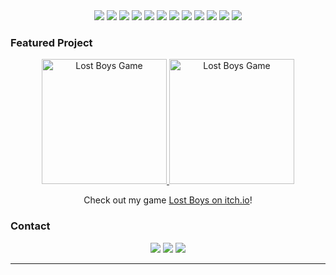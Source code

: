 <div align="center">
  <img src="https://img.shields.io/badge/-C%23-239120?style=flat-square&logo=c-sharp&logoColor=white" />
  <img src="https://img.shields.io/badge/-C++-00599C?style=flat-square&logo=c%2B%2B&logoColor=white" />
  <img src="https://img.shields.io/badge/-JavaScript-F7DF1E?style=flat-square&logo=javascript&logoColor=black" />
  <img src="https://img.shields.io/badge/-CMake-064F8C?style=flat-square&logo=cmake&logoColor=white" />
  <img src="https://img.shields.io/badge/-Unity-000000?style=flat-square&logo=unity&logoColor=white" />
  <img src="https://img.shields.io/badge/-.NET-512BD4?style=flat-square&logo=.net&logoColor=white" />
  <img src="https://img.shields.io/badge/-WPF-0C54C2?style=flat-square&logo=.net&logoColor=white" />
  <img src="https://img.shields.io/badge/-PAWN-FAB040?style=flat-square&logo=pawn&logoColor=black" />
  <img src="https://img.shields.io/badge/-React-61DAFB?style=flat-square&logo=react&logoColor=black" />
  <img src="https://img.shields.io/badge/-Vue.js-4FC08D?style=flat-square&logo=vue.js&logoColor=white" />
  <img src="https://img.shields.io/badge/-HTML5-E34F26?style=flat-square&logo=html5&logoColor=white" />
  <img src="https://img.shields.io/badge/-CSS3-1572B6?style=flat-square&logo=css3&logoColor=white" />
</div>

### Featured Project
<div align="center">
  <a href="https://tramposo.itch.io/lost-boys">
    <img src="https://img.itch.zone/aW1hZ2UvMjg2NTk5Ni8xNzE1MjM0Mi5wbmc=/347x500/ltJMLf.png" alt="Lost Boys Game" width="200">
    <img src="https://img.itch.zone/aW1hZ2UvMjg2NTk5Ni8xNzE1MjMyMy5wbmc=/347x500/V69%2FrS.png" alt="Lost Boys Game" width="200">
  </a>
  <p>Check out my game <a href="https://tramposo.itch.io/lost-boys">Lost Boys on itch.io</a>!</p>
</div>


### Contact
<div align="center">
  <a href="https://github.com/Tramposo1312"><img src="https://img.shields.io/badge/-GitHub-181717?style=flat-square&logo=github&logoColor=white" /></a>
  <a href="https://tramposo.itch.io"><img src="https://img.shields.io/badge/-itch.io-FA5C5C?style=flat-square&logo=itch.io&logoColor=white" /></a>
  <a href="https://dev.to/tramposo"><img src="https://img.shields.io/badge/-DEV.to-0A0A0A?style=flat-square&logo=dev.to&logoColor=white" /></a>
</div>

---
